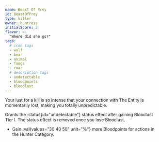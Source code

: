 ```yaml
---
name: Beast Of Prey
id: BeastOfPrey
type: killer
owner: huntress
initialScore: 2
flavor: >-
  "Where did she go?"
tags:
  # icon tags
  - wolf
  - bear
  - animal
  - fangs
  - roar
  # description tags
  - undetectable
  - bloodpoints
  - bloodlust
---
```


Your lust for a kill is so intense that your connection with The Entity is momentarily lost, making you totally unpredictable.

Grants the :status{id="undetectable"} status effect after gaining Bloodlust Tier I. The status effect is removed once you lose Bloodlust.

- Gain :val{values="30 40 50" unit="%"} more Bloodpoints for actions in the Hunter Category.
